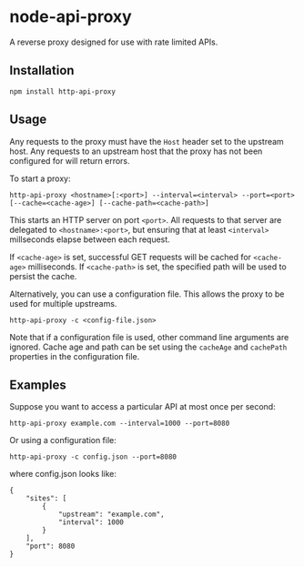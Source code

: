 # node-api-proxy

A reverse proxy designed for use with rate limited APIs.

## Installation

    npm install http-api-proxy
    
## Usage

Any requests to the proxy must have the `Host` header set to the upstream host.
Any requests to an upstream host that the proxy has not been configured for will return errors.

To start a proxy:

    http-api-proxy <hostname>[:<port>] --interval=<interval> --port=<port> [--cache=<cache-age>] [--cache-path=<cache-path>]

This starts an HTTP server on port `<port>`.
All requests to that server are delegated to `<hostname>:<port>`,
but ensuring that at least `<interval>` millseconds elapse between each request.

If `<cache-age>` is set,
successful GET requests will be cached for `<cache-age>` milliseconds.
If `<cache-path>` is set,
the specified path will be used to persist the cache.

Alternatively, you can use a configuration file.
This allows the proxy to be used for multiple upstreams.

    http-api-proxy -c <config-file.json>

Note that if a configuration file is used,
other command line arguments are ignored.
Cache age and path can be set using the `cacheAge` and `cachePath` properties in the configuration file.

## Examples

Suppose you want to access a particular API at most once per second:

    http-api-proxy example.com --interval=1000 --port=8080

Or using a configuration file:

    http-api-proxy -c config.json --port=8080

where config.json looks like:

    {
        "sites": [
            {
                "upstream": "example.com",
                "interval": 1000
            }
        ],
        "port": 8080
    }
